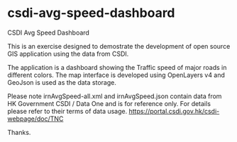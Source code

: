 # csdi-avg-speed-dashboard
CSDI Avg Speed Dashboard

This is an exercise designed to demostrate the development of open source GIS application using the data from CSDI.

The application is a dashboard showing the Traffic speed of major roads in different colors.
The map interface is developed using OpenLayers v4 and GeoJson is used as the data storage.

Please note irnAvgSpeed-all.xml and irnAvgSpeed.json contain data from HK Government CSDI / Data One and is for reference only. For details please refer to their terms of data usage.
https://portal.csdi.gov.hk/csdi-webpage/doc/TNC

Thanks.
